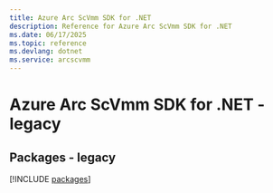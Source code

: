```yaml
---
title: Azure Arc ScVmm SDK for .NET
description: Reference for Azure Arc ScVmm SDK for .NET
ms.date: 06/17/2025
ms.topic: reference
ms.devlang: dotnet
ms.service: arcscvmm
---
```

# Azure Arc ScVmm SDK for .NET - legacy
## Packages - legacy
[!INCLUDE [packages](arc-scvmm-index.md)]